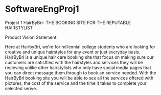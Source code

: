 # SoftwareEngProj1
Project 1
 HairByBri- THE BOOKING SITE FOR THE REPUTABLE HAIRSTYLIST

Product Vision Statement:

Here at HairbyBri, we're for millennial college students who are looking for creative and unique hairstyles for any event or just everyday basis. 
HairByBri is a unique hair care booking site that focus on making sure our customers are satistfied with the hairstyles and services they will be recieving unlike other hairstylists
who only have social media pages that you can direct message them through to book an service needed.
With the HairByBri booking site you will be able to see all the services offered with pictures, the cost of the service and the time it takes to complete your selected serive.
